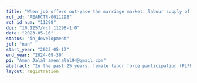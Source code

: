 ```yaml
---
title: "When job offers out-pace the marriage market: labour supply of college educated women in Pakistan "
rct_id: "AEARCTR-0011298"
rct_id_num: "11298"
doi: "10.1257/rct.11298-1.0"
date: "2023-05-16"
status: "in_development"
jel: "nan"
start_year: "2023-05-17"
end_year: "2024-09-30"
pi: "Amen Jalal amenjalal94@gmail.com"
abstract: "In the past 25 years, female labor force participation (FLFP) of college-educated women in Pakistan has remained stagnant at 33% even though gender gaps in college-education are narrowing. In this project, we measure and track over time the beliefs and realized labor market decisions of thousands of students graduating from Pakistan’s largest (public) university. In addition, we provide a random subset of male and female students a range of monetary incentives to encourage them to apply to jobs within 1 month of graduation. We then track students’ labor market outcomes post-intervention to test whether early job applications increase the LFP of treated female students relative to control female students, as well as treated and control male students. This is motivated by a series of focus groups and baseline surveys with college students that we conducted, which revealed that most students in our context do not start applying to jobs until a few months after graduation, and typically underestimate how long it will take them to find a job. However, women start receiving marriage offers shortly after graduating. When marriage offers outpace the arrival of job offers, women’s likelihood of participating in the labor force may decline. Therefore, the goal of this study is to understand whether encouraging female students to apply to jobs right after graduation increases their likelihood of LFP. "
layout: registration
---
```


